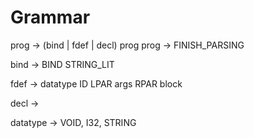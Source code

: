 # Grammar
prog -> (bind | fdef | decl) prog
prog -> FINISH_PARSING

bind -> BIND STRING_LIT

fdef -> datatype ID LPAR args RPAR block

decl ->

datatype -> VOID, I32, STRING